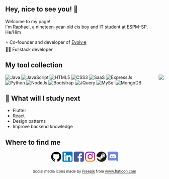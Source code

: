 ## Hey, nice to see you! 👋

 Welcome to my page!<br>
 I'm Raphael, a nineteen-year-old cis boy and IT student at ESPM-SP.<br>
 He/Him
 
 :star: Co-founder and developer of [Evolv·e](https://github.com/e-llo/evolv-e)  
 👨‍💻 Fullstack developer

## My tool collection
<a align="right" href="https://github.com/RaphaelJesus1">
  <img align="right" height="190rem" src="https://github-readme-stats.vercel.app/api/top-langs/?username=RaphaelJesus1&layout=compact&theme=buefy&border_radius=10&include_all_commits=true&langs_count=6">
</a>

![Java](https://img.shields.io/badge/Java-orange?style=flat-square&logo=java)
![JavaScript](https://img.shields.io/badge/JavaScript-d4bd02?style=flat-square&logo=javascript&logoColor=white)
![HTML5](https://img.shields.io/badge/html5-%23E34F26.svg?style=flat-square&logo=html5&logoColor=white)
![CSS3](https://img.shields.io/badge/css3-%231572B6.svg?style=flat-square&logo=css3&logoColor=white)
![SaaS](https://img.shields.io/badge/SASS-hotpink.svg?style=flat-square&logo=SASS&logoColor=white)
![ExpressJs](https://img.shields.io/badge/express.js-%23404d59.svg?style=flat-square&logo=express&logoColor=%2361DAFB)
<br>
![Python](https://img.shields.io/badge/Python-14354C?style=flat-square&logo=python&logoColor=white)
![NodeJs](https://img.shields.io/badge/Node.js-43853D?style=flat-square&logo=node.js&logoColor=white)
![Bootstrap](https://img.shields.io/badge/bootstrap-%23563D7C.svg?style=flat-square&logo=bootstrap&logoColor=white)
![JQuery](https://img.shields.io/badge/jQuery-065091?style=flat-square&logo=jquery&logoColor=white)
![MySql](https://img.shields.io/badge/mysql-%2300f.svg?style=flat-square&logo=mysql&logoColor=white)
![MongoDB](https://img.shields.io/badge/MongoDB-%234ea94b.svg?style=flat-square&logo=mongodb&logoColor=white)

## :book: What will I study next
 - Flutter
 - React
 - Design patterns
 - Improve backend knowledge


## Where to find me
<p align="center">
  <!-- GitHub -->
  <a href="https://github.com/RaphaelJesus1"><img alt="GitHub" title="GitHub" height="32" width="32" src="https://raw.githubusercontent.com/RaphaelJesus1/RaphaelJesus1/main/img/github.svg"></a>
  <!-- LinkedIn -->
  <a target="_blank" href="www.linkedin.com/in/raphael-menezes-jesus"><img alt="LinkedIn" title="LinkedIn" height="32" width="32" src="https://raw.githubusercontent.com/RaphaelJesus1/RaphaelJesus1/main/img/linkedin.svg"></a>
  <!-- Facebook -->
  <a target="_blank" href="www.linkedin.com/in/raphael-menezes-jesus"><img alt="Facebook" title="Facebook" height="32" width="32" src="https://raw.githubusercontent.com/RaphaelJesus1/RaphaelJesus1/main/img/facebook.svg"></a>
 <!-- Instagram -->
 <a target="_blank" href="www.linkedin.com/in/raphael-menezes-jesus"><img alt="Instagram" title="Instagram" height="32" width="32" src="https://raw.githubusercontent.com/RaphaelJesus1/RaphaelJesus1/main/img/instagram.svg"></a>
  <!-- Steam -->
  <a href="https://steamcommunity.com/profiles/76561198148113564/"><img alt="Steam" title="Steam" height="32" width="32" src="https://raw.githubusercontent.com/RaphaelJesus1/RaphaelJesus1/main/img/steam.svg"></a>
  <!-- Discord -->
  <a href="#"><img alt="Discord - JesusSaves#5502" title="Discord - JesusSaves#5502" height="32" width="32" src="https://raw.githubusercontent.com/RaphaelJesus1/RaphaelJesus1/main/img/discord.svg"></a>
</p>
<p align="center">
 <sub color="#808080">
   Social media icons made by <a href="https://www.freepik.com" title="Freepik">Freepik</a> from <a href="https://www.flaticon.com/br/" title="Flaticon">www.flaticon.com</a>
 </sub>
</p>
